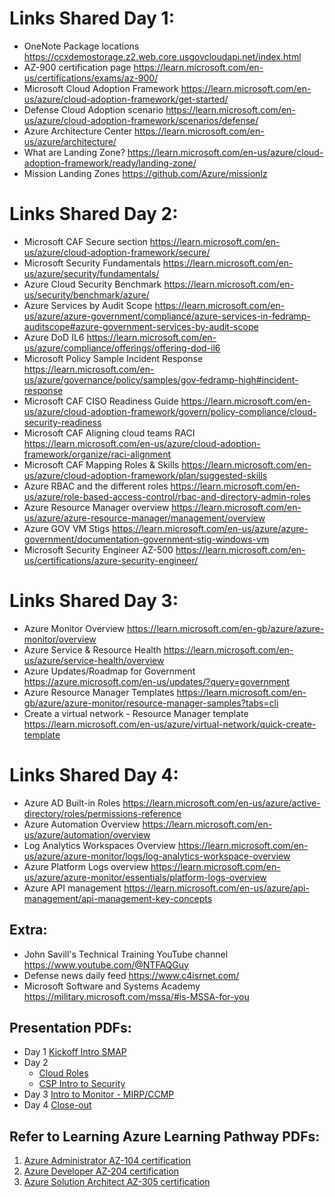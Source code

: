# Links Shared Day 1:

- OneNote Package locations <https://ccxdemostorage.z2.web.core.usgovcloudapi.net/index.html>
- AZ-900 certification page <https://learn.microsoft.com/en-us/certifications/exams/az-900/>
- Microsoft Cloud Adoption Framework <https://learn.microsoft.com/en-us/azure/cloud-adoption-framework/get-started/>
- Defense Cloud Adoption scenario <https://learn.microsoft.com/en-us/azure/cloud-adoption-framework/scenarios/defense/>
- Azure Architecture Center <https://learn.microsoft.com/en-us/azure/architecture/>
- What are Landing Zone? <https://learn.microsoft.com/en-us/azure/cloud-adoption-framework/ready/landing-zone/>
- Mission Landing Zones <https://github.com/Azure/missionlz>

# Links Shared Day 2:
- Microsoft CAF Secure section https://learn.microsoft.com/en-us/azure/cloud-adoption-framework/secure/
- Microsoft Security Fundamentals https://learn.microsoft.com/en-us/azure/security/fundamentals/
- Azure Cloud Security Benchmark https://learn.microsoft.com/en-us/security/benchmark/azure/
- Azure Services by Audit Scope https://learn.microsoft.com/en-us/azure/azure-government/compliance/azure-services-in-fedramp-auditscope#azure-government-services-by-audit-scope
- Azure DoD IL6 https://learn.microsoft.com/en-us/azure/compliance/offerings/offering-dod-il6
- Microsoft Policy Sample Incident Response https://learn.microsoft.com/en-us/azure/governance/policy/samples/gov-fedramp-high#incident-response
- Microsoft CAF CISO Readiness Guide https://learn.microsoft.com/en-us/azure/cloud-adoption-framework/govern/policy-compliance/cloud-security-readiness
- Microsoft CAF Aligning cloud teams RACI https://learn.microsoft.com/en-us/azure/cloud-adoption-framework/organize/raci-alignment
- Microsoft CAF Mapping Roles & Skills https://learn.microsoft.com/en-us/azure/cloud-adoption-framework/plan/suggested-skills
- Azure RBAC and the different roles https://learn.microsoft.com/en-us/azure/role-based-access-control/rbac-and-directory-admin-roles
- Azure Resource Manager overview https://learn.microsoft.com/en-us/azure/azure-resource-manager/management/overview
- Azure GOV VM Stigs https://learn.microsoft.com/en-us/azure/azure-government/documentation-government-stig-windows-vm
- Microsoft Security Engineer AZ-500 https://learn.microsoft.com/en-us/certifications/azure-security-engineer/

# Links Shared Day 3:
- Azure Monitor Overview https://learn.microsoft.com/en-gb/azure/azure-monitor/overview
- Azure Service & Resource Health https://learn.microsoft.com/en-us/azure/service-health/overview
- Azure Updates/Roadmap for Government https://azure.microsoft.com/en-us/updates/?query=government
- Azure Resource Manager Templates https://learn.microsoft.com/en-gb/azure/azure-monitor/resource-manager-samples?tabs=cli
- Create a virtual network - Resource Manager template https://learn.microsoft.com/en-us/azure/virtual-network/quick-create-template

# Links Shared Day 4:
- Azure AD Built-in Roles https://learn.microsoft.com/en-us/azure/active-directory/roles/permissions-reference
- Azure Automation Overview https://learn.microsoft.com/en-us/azure/automation/overview
- Log Analytics Workspaces Overview https://learn.microsoft.com/en-us/azure/azure-monitor/logs/log-analytics-workspace-overview
- Azure Platform Logs overview https://learn.microsoft.com/en-us/azure/azure-monitor/essentials/platform-logs-overview
- Azure API management https://learn.microsoft.com/en-us/azure/api-management/api-management-key-concepts

## Extra:
- John Savill's Technical Training YouTube channel <https://www.youtube.com/@NTFAQGuy>
- Defense news daily feed <https://www.c4isrnet.com/>
- Microsoft Software and Systems Academy https://military.microsoft.com/mssa/#is-MSSA-for-you

## Presentation PDFs:
- Day 1 [Kickoff Intro SMAP](presentations/01-Federal-ORT-Azure-Kickoff-Intro-SMAP.pdf)
- Day 2
  - [Cloud Roles](presentations/02-Federal-ORT-Azure-Cloud_Roles.pdf)
  - [CSP Intro to Security](presntations/04-Federal-ORT-Introduction-to-Security.pdf)
- Day 3 [Intro to Monitor - MIRP/CCMP](presentations/03-Federal-ORT-Introduction-to-Monitor.pdf)
- Day 4 [Close-out](presentations/05-Federal-ORT-Azure-Closeout.pdf)

## Refer to Learning Azure Learning Pathway PDFs:

1. [Azure Administrator AZ-104 certification](Pathway-Files/Azure-Administrator-AZ-104-Pathway.pdf)
2. [Azure Developer AZ-204 certification](Pathway-Files/Azure-Developer-AZ-204-Pathway.pdf)
3. [Azure Solution Architect AZ-305 certification](Pathway-Files/Azure-Solution-Architect-AZ-305-Pathway.pdf)
